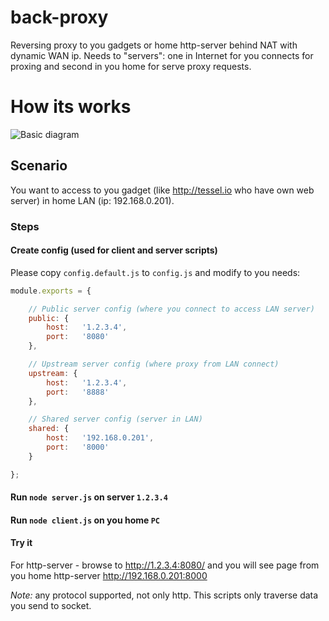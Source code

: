 back-proxy
==========

Reversing proxy to you gadgets or home http-server behind NAT with dynamic WAN ip.
Needs to "servers": one in Internet for you connects for proxing and second in you home for serve proxy requests.

# How its works
![Basic diagram](https://raw.githubusercontent.com/amurchick/back-proxy/master/BasicDiagram.png)

## Scenario

You want to access to you gadget (like http://tessel.io who have own web server) in home LAN (ip: 192.168.0.201).

### Steps

#### Create config (used for client and server scripts)

Please copy `config.default.js` to `config.js` and modify to you needs:

```javascript
module.exports = {

	// Public server config (where you connect to access LAN server)
	public: {
		host:	'1.2.3.4',
		port:	'8080'
	},

	// Upstream server config (where proxy from LAN connect)
	upstream: {
		host:	'1.2.3.4',
		port:	'8888'
	},

	// Shared server config (server in LAN)
	shared: {
		host:	'192.168.0.201',
		port:	'8000'
	}

};
```

#### Run `node server.js` on server `1.2.3.4`
#### Run `node client.js` on you home `PC`
#### Try it

For http-server - browse to http://1.2.3.4:8080/ and you will see page from you home http-server http://192.168.0.201:8000

*Note:* any protocol supported, not only http. This scripts only traverse data you send to socket.
